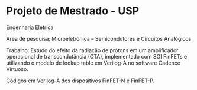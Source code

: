 # Projeto de Mestrado - USP
Engenharia Elétrica

Área de pesquisa: Microeletrônica – Semicondutores e Circuitos Analógicos

Trabalho: Estudo do efeito da radiação de prótons em um amplificador operacional de transcondutância (OTA), implementado com SOI FinFETs e utilizando o modelo de lookup table em Verilog-A no software Cadence Virtuoso.

Códigos em Verilog-A dos dispositivos FinFET-N e FinFET-P.
